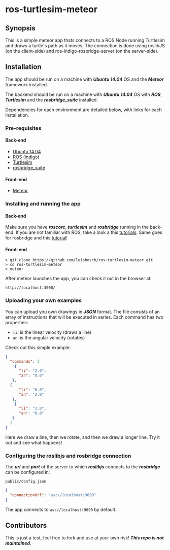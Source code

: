 # ros-turtlesim-meteor

## Synopsis

This is a simple meteor app thats connects to a ROS Node running Turtlesim and draws a turtle's path as it moves. 
The connection is done using roslibJS (on the client-side) and ros-indigo-rosbridge-server (on the server-side).

## Installation
The app should be run on a machine with ***Ubuntu 14.04*** OS and the ***Meteor*** framework installed.

The backend should be run on a machine with ***Ubuntu 14.04*** OS with ***ROS***, ***Turtlesim*** and the ***rosbridge_suite*** installed.

Dependencies for each environment are detailed below, with links for each installation.

### Pre-requisites

#### Back-end
- [Ubuntu 14.04](http://www.ubuntu.com/download/)
- [ROS (indigo)](http://wiki.ros.org/indigo/Installation/Ubuntu)
- [Turtlesim](http://wiki.ros.org/turtlesim)
- [rosbridge_suite](http://wiki.ros.org/rosbridge_suite)

#### Front-end
- [Meteor](https://www.meteor.com/install)

### Installing and running the app
#### Back-end
Make sure you have ***roscore***, ***turtlesim*** and ***rosbridge*** running in the back-end.
If you are not familiar with ROS, take a look a this [tutorials](http://wiki.ros.org/ROS/Tutorials).
Same goes for rosbridge and this [tutorial](http://wiki.ros.org/rosbridge_suite/Tutorials/RunningRosbridge)!


#### Front-end
```
> git clone https://github.com/luisbosch/ros-turtlesim-meteor.git
> cd ros-turtlesim-meteor
> meteor
```
After meteor launches the app, you can check it out in the browser at:
```
http://localhost:3000/
```

### Uploading your own examples
You can upload you own drawings in ***JSON*** format.
The file consists of an array of instructions that will be executed in series.
Each command has two properties:
- `li`: is the linear velocity (draws a line)
- `an`: is the angular velocity (rotates)

Check out this simple example:
```json
{
  "commands": [
    {
      "li": "2.0",
      "an": "0.0"
   },
  {
      "li": "0.0",
      "an": "2.0"
   },
    {
      "li": "3.0",
      "an": "0.0"
   }
  ]
}
```
Here we draw a line, then we rotate, and then we draw a longer line.
Try it out and see what happens!

### Configuring the roslibjs and rosbridge connection
The ***url*** and ***port*** of the server to which ***roslibjs*** connects to the ***rosbridge*** can be configured in:
```
public/config.json
```
```json
{
  "connectionUrl": "ws://localhost:9090"
}
```
The app connects to `ws://localhost:9090` by default.

## Contributors

This is just a test, feel free to fork and use at your own risk! ***This repo is not maintained***.
